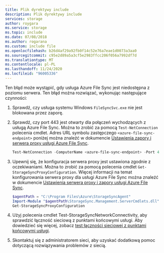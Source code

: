 ```yaml
---
title: Plik dyrektywy include
description: Plik dyrektywy include
services: storage
author: roygara
ms.service: storage
ms.topic: include
ms.date: 07/08/2018
ms.author: rogarana
ms.custom: include file
ms.openlocfilehash: b26d4af29a92fb0f14c52e76a7eae1d0073a3aa0
ms.sourcegitcommit: c95e2d89a5a3cf5e2983ffcc206f056a7992df7d
ms.translationtype: MT
ms.contentlocale: pl-PL
ms.lasthandoff: 11/24/2020
ms.locfileid: "96005336"
---
```

Ten błąd może wystąpić, gdy usługa Azure File Sync jest niedostępna z poziomu serwera. Ten błąd można rozwiązać, wykonując następujące czynności:

1. Sprawdź, czy usługa systemu Windows `FileSyncSvc.exe` nie jest blokowana przez zaporę.
2. Sprawdź, czy port 443 jest otwarty dla połączeń wychodzących z usługą Azure File Sync. Można to zrobić za pomocą `Test-NetConnection` polecenia cmdlet. Adres URL symbolu zastępczego `<azure-file-sync-endpoint>` poniżej można znaleźć w dokumencie [Ustawienia zapory i serwera proxy usługi Azure File Sync](../articles/storage/files/storage-sync-files-firewall-and-proxy.md#firewall). 

    ```powershell
    Test-NetConnection -ComputerName <azure-file-sync-endpoint> -Port 443
    ```

3. Upewnij się, że konfiguracja serwera proxy jest ustawiona zgodnie z oczekiwaniami. Można to zrobić za pomocą polecenia cmdlet `Get-StorageSyncProxyConfiguration`. Więcej informacji na temat konfigurowania serwera proxy dla usługi Azure File Sync można znaleźć w dokumencie [Ustawienia serwera proxy i zapory usługi Azure File Sync](../articles/storage/files/storage-sync-files-firewall-and-proxy.md#firewall).

    ```powershell
    $agentPath = "C:\Program Files\Azure\StorageSyncAgent"
    Import-Module "$agentPath\StorageSync.Management.ServerCmdlets.dll"
    Get-StorageSyncProxyConfiguration
    ```
4. Użyj polecenia cmdlet Test-StorageSyncNetworkConnectivity, aby sprawdzić łączność sieciową z punktami końcowymi usługi. Aby dowiedzieć się więcej, zobacz [test łączności sieciowej z punktami końcowymi usługi](../articles/storage/files/storage-sync-files-firewall-and-proxy.md#test-network-connectivity-to-service-endpoints).    

5. Skontaktuj się z administratorem sieci, aby uzyskać dodatkową pomoc dotyczącą rozwiązywania problemów z siecią.